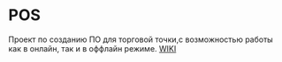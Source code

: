 # POS
Проект по созданию ПО для торговой точки,с возможностью работы как в онлайн, так и в оффлайн режиме.
[WIKI](https://github.com/sergshloyda/POS)
